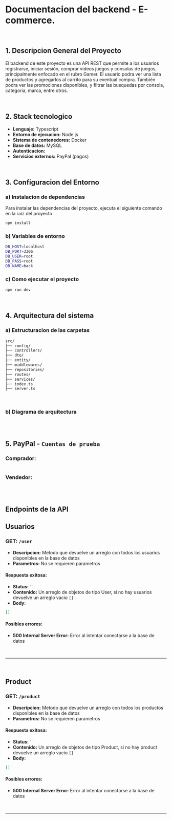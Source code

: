# Documentacion del backend - E-commerce.

</br>

## 1. Descripcion General del Proyecto

El backend de este proyecto es una API REST que permite a los usuarios registrarse, iniciar sesión, comprar videos juegos y consolas de juegos, principalmente enfocado en el rubro Gamer. El usuario podra ver una lista de productos y agregarlos al carrito para su eventual compra.
También podra ver las promociones disponibles, y filtrar las busquedas por consola, categoria, marca, entre otros.

</br>

## 2. Stack tecnologico

- **Lenguaje:** Typescript
- **Entorno de ejecucion:** Node js
- **Sistema de contenedores:** Docker
- **Base de datos:** MySQL
- **Autenticacion:** 
- **Servicios externos:** PayPal (pagos)

</br>

## 3. Configuracion del Entorno

### a) Instalacion de dependencias

Para instalar las dependencias del proyecto, ejecuta el siguiente comando en la raiz del proyecto

```bash
npm install
```

### b) Variables de entorno

```bash
DB_HOST=localhost
DB_PORT=3306
DB_USER=root
DB_PASS=root
DB_NAME=back
```

### c) Como ejecutar el proyecto

```bash
npm run dev
```

</br>

## 4. Arquitectura del sistema

### a) Estructuracion de las carpetas

```bash
src/
├── config/
├── controllers/
├── dto/
├── entity/
├── middlewares/
├── repositories/
├── routes/
├── services/
├── index.ts
├── server.ts
```

</br>

### b) Diagrama de arquitectura
![]()

</br>

## 5. PayPal - `Cuentas de prueba`

### Comprador:
``` bash
```

### Vendedor:
``` bash
```

</br>

## Endpoints de la API

## **Usuarios**

### **GET:** `/user`

- **Descripcion:** Metodo que devuelve un arreglo con todos los usuarios disponibles en la base de datos
- **Parametros:** No se requieren parametros

#### **Respuesta exitosa:**

- **Status:** ``
- **Contenido:** Un arreglo de objetos de tipo User, si no hay usuarios devuelve un arreglo vacio `[]`
- **Body:**
```json
[]
```

#### **Posibles errores:**

- **500 Internal Server Error:** Error al intentar conectarse a la base de datos

</br>

---

</br>

## **Product**

### **GET:** `/product`

- **Descripcion:** Metodo que devuelve un arreglo con todos los productos disponibles en la base de datos
- **Parametros:** No se requieren parametros

#### **Respuesta exitosa:**

- **Status:** ``
- **Contenido:** Un arreglo de objetos de tipo Product, si no hay product devuelve un arreglo vacio `[]`
- **Body:**
```json
[]
```

#### **Posibles errores:**

- **500 Internal Server Error:** Error al intentar conectarse a la base de datos

</br>

---

</br>

